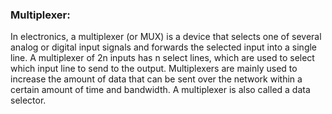 ### Multiplexer:
In electronics, a multiplexer (or MUX) is a device that selects one of several analog or digital input signals and forwards the selected input into a single line. A multiplexer of 2n inputs has n select lines, which are used to select which input line to send to the output. Multiplexers are mainly used to increase the amount of data that can be sent over the network within a certain amount of time and bandwidth. A multiplexer is also called a data selector.
